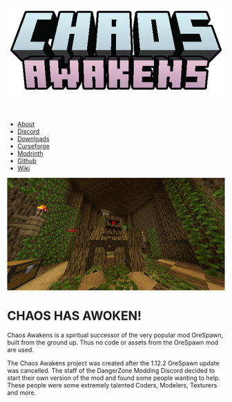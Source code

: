 ﻿<!DOCTYPE html>
<html lang="en">
<head>
	<meta charset="UTF-8">
	<meta name="viewport" content="width=device-width, initial-scale=1, minimum-scale=1" />
	<link rel="icon" href="favicon.ico">
	<title>Home | Chaos Awakens</title>
	<meta content="Home | Chaos Awakens" property="og:title" />
	<meta content="Chaos Awakens Website" property="og:description" />
	<meta content="/" property="og:url" />
	<meta content="/images/logo.png" property="og:image" />
	<link rel="stylesheet" href="/styles/header.css">
	<link rel="stylesheet" href="/styles/main.css">
	<link rel="preconnect" href="https://fonts.gstatic.com">
	<link href="https://fonts.googleapis.com/css2?family=IBM+Plex+Sans:wght@500&family=Montserrat&family=Press+Start+2P&display=swap" rel="stylesheet">
	<script type="text/javascript" src="/scripts/header.js"></script>
</head>
<body>
<header>
	<div>
		<a href="/"><img src="images/logo.png" alt="ChaosAwakens logo" class="chaos-awakens-logo"></a>
	</div>
</header>
<nav class="navbar">
	<ul class="nav-menu">
		<li class="nav-item">
			<a class="nav-link" href="/about">About</a>
		</li>
		<li class="nav-item">
			<a class="nav-link" href="/discord">Discord</a>
		</li>
		<li class="nav-item">
			<a class="nav-link" href="/downloads">Downloads</a>
		</li>
		<li class="nav-item">
			<a class="nav-link" href="/curseforge">Curseforge</a>
		</li>
		<li class="nav-item">
			<a class="nav-link" href="/modrinth">Modrinth</a>
		</li>
		<li class="nav-item">
			<a class="nav-link" href="/github">Github</a>
		</li>
		<li class="nav-item">
			<a class="nav-link" href="/wiki">Wiki</a>
		</li>
	</ul>
	<div class="hamburger">
		<span class="bar"></span>
		<span class="bar"></span>
		<span class="bar"></span>
	</div>
</nav>
<div class="background-container">
	<img src="images/background-home.jpg" class="background-image" alt="Background Image with Oak Ent in its structure">
	<div class="image-text">
		<h1>CHAOS HAS AWOKEN!</h1>
		<p>Chaos Awakens is a spiritual successor of the very popular mod OreSpawn, built from the ground up. Thus no code or assets from the OreSpawn mod are used.</p>
		<p>The Chaos Awakens project was created after the 1.12.2 OreSpawn update was cancelled. The staff of the DangerZone Modding Discord decided to start their own version of the mod and found some people wanting to help. These people were some extremely talented Coders, Modelers, Texturers and more.</p>
	</div>
</div>
</body>
</html>
